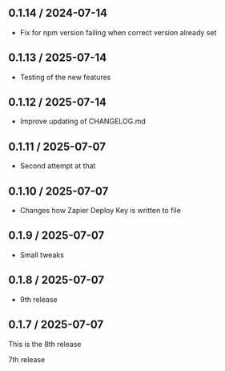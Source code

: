 ## 0.1.14 / 2024-07-14
- Fix for npm version failing when correct version already set

## 0.1.13 / 2025-07-14
- Testing of the new features

## 0.1.12 / 2025-07-14
- Improve updating of CHANGELOG.md

## 0.1.11 / 2025-07-07
- Second attempt at that

## 0.1.10 / 2025-07-07
- Changes how Zapier Deploy Key is written to file 

## 0.1.9 / 2025-07-07
- Small tweaks

## 0.1.8 / 2025-07-07
- 9th release

## 0.1.7 / 2025-07-07
This is the 8th release

7th release





